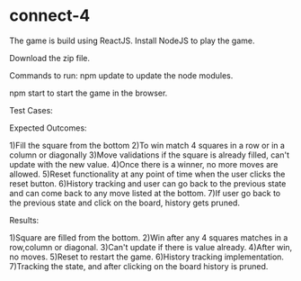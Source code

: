 # connect-4

The game is build using ReactJS. 
Install NodeJS to play the game.

Download the zip file.

Commands to run:
npm update to update the node modules.

npm start to start the game in the browser.

Test Cases:

Expected Outcomes:

1)Fill the square from the bottom
2)To win match 4 squares in a row or in a column or diagonally
3)Move validations if the square is already filled, can't update with the new value.
4)Once there is a winner, no more moves are allowed.
5)Reset functionality at any point of time when the user clicks the reset button.
6)History tracking and user can go back to the previous state and can come back to any move listed at the bottom.
7)If user go back to the previous state and click on the board, history gets pruned.


Results:

1)Square are filled from the bottom.
2)Win after any 4 squares matches in a row,column or diagonal.
3)Can't update if there is value already.
4)After win, no moves.
5)Reset to restart the game.
6)History tracking implementation.
7)Tracking the state, and after clicking on the board history is pruned.

